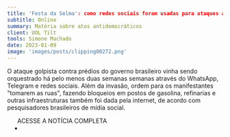 ```yaml
---
title: 'Festa da Selma': como redes sociais foram usadas para ataques ao Congresso
subtitle: Online
summary: Matéria sobre atos antidemocráticos
client: UOL Tilt
tools: Simone Machado
date: 2023-01-09
image: 'images/posts/clipping00272.png'
---
```


O ataque golpista contra prédios do governo brasileiro vinha sendo orquestrado há pelo menos duas semanas semanas através do WhatsApp, Telegram e redes sociais. Além da invasão, ordem para os manifestantes "tomarem as ruas", fazendo bloqueios em postos de gasolina, refinarias e outras infraestruturas também foi dada pela internet, de acordo com pesquisadores brasileiros de mídia social.

<div class="post__share"><ul class="share__list list-reset">ACESSE A NOTÍCIA COMPLETA<li class="share__item" style="margin-left: 10px"><a class="share__link share__facebook" style="background: #fa5657" href="https://www.uol.com.br/tilt/noticias/redacao/2023/01/09/como-redes-sociais-ajudaram-na-invasao-ao-congresso-em-brasilia.htm 
onclick=window.open(this.href, 'pop-up', 'left=20,top=20,width=500,height=500,toolbar=1,resizable=0'); return false;" title="Link" rel="nofollow"><i class="fa-solid fa-link"></i></a></li></ul></div>
<!-- <div class="gallery-box"><div class="gallery"><img src="/clipping/images/example-1.jpg" loading="lazy" alt="Project"><img src="/clipping/images/example-2.jpg" loading="lazy" alt="Project"></div><em>Gallery / <a href="https://www.freepik.com/" target="_blank">Freepic</a></em></div> -->
